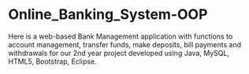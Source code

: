 # Online_Banking_System-OOP
Here is a web-based Bank Management application with functions to account management, transfer funds, make deposits, bill payments and withdrawals for our 2nd year project developed using Java, MySQL, HTML5, Bootstrap, Eclipse.
